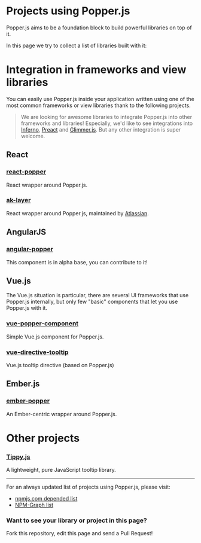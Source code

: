# Projects using Popper.js

Popper.js aims to be a foundation block to build powerful libraries on top of it.

In this page we try to collect a list of libraries built with it:

# Integration in frameworks and view libraries

You can easily use Popper.js inside your application written using one of the most common frameworks or view libraries thank to the following projects.

> We are looking for awesome libraries to integrate Popper.js into other frameworks and libraries!
> Especially, we'd like to see integrations into [Inferno](https://infernojs.org/), [Preact](https://preactjs.com/) and [Glimmer.js](https://glimmerjs.com). But any other integration is super welcome.


## React

### [react-popper](https://github.com/souporserious/react-popper)

React wrapper around Popper.js.

### [ak-layer](https://www.npmjs.com/package/ak-layer)

React wrapper around Popper.js, maintained by [Atlassian](https://www.atlassian.com/).

## AngularJS

### [angular-popper](https://www.npmjs.com/package/angular-popper)

This component is in alpha base, you can contribute to it!

## Vue.js

The Vue.js situation is particular, there are several UI frameworks that use Popper.js internally, but only few "basic" components that let you use Popper.js with it.

### [vue-popper-component](https://github.com/antongorodezkiy/vue-popper-component)

Simple Vue.js component for Popper.js.

### [vue-directive-tooltip](https://www.npmjs.com/package/vue-directive-tooltip)

Vue.js tooltip directive (based on Popper.js)

## Ember.js

### [ember-popper](https://github.com/kybishop/ember-popper)

An Ember-centric wrapper around Popper.js.



# Other projects

### [Tippy.js](https://atomiks.github.io/tippyjs/)

A lightweight, pure JavaScript tooltip library.


-----------

For an always updated list of projects using Popper.js, please visit:

- [npmjs.com depended list](https://www.npmjs.com/browse/depended/popper.js)
- [NPM-Graph list](https://npm-graph.com/NpmPackage/popper.js)

### Want to see your library or project in this page? 

Fork this repository, edit this page and send a Pull Request!
